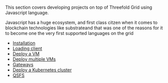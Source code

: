 This section covers developing projects on top of Threefold Grid using Javascript language.

Javascript has a huge ecosystem, and first class citzen when it comes to blockchain technologies like substrateand that was one of the reasons for it to become one the very first supported languages on the grid


- [Installation](@grid3_javscript_installation)
- [Loading client](@grid3_javascript_loadclient)
- [Deploy a VM](@grid3_javascript_vm)
- [Deploy multiple VMs](@grid3_javascript_vms)
- [Gateways](@grid3_javascript_vm_gateways)
- [Deploy a Kubernetes cluster](@grid3_javascript_kubernetes)
- [QSFS](@grid3_javascript_qsfs)